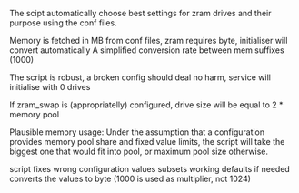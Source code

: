 The scipt automatically choose best settings for zram drives and their purpose using the conf files. 

Memory is fetched in MB from conf files, zram requires byte, initialiser will convert automatically
A simplified conversion rate between mem suffixes (1000)

The script is robust, a broken config should deal no harm, service will initialise with 0 drives

If zram_swap is (appropriatelly) configured, drive size will be equal to 2 * memory pool

Plausible memory usage:
Under the assumption that a configuration provides memory pool share and fixed value limits, the script will take the biggest one that would fit into pool, or maximum pool size otherwise.

script fixes wrong configuration values
subsets working defaults if needed
converts the values to byte (1000 is used as multiplier, not 1024)
